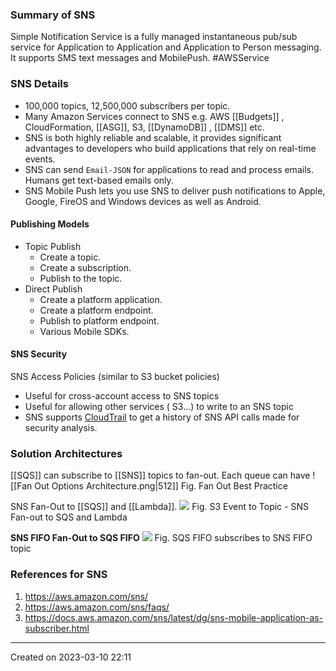 ### Summary of SNS
Simple Notification Service is a fully managed instantaneous pub/sub service for Application to Application and Application to Person messaging. It supports SMS text messages and MobilePush. #AWSService 
### SNS Details
- 100,000 topics, 12,500,000 subscribers per topic.
- Many Amazon Services connect to SNS e.g. AWS [[Budgets]] , CloudFormation, [[ASG]], S3, [[DynamoDB]] , [[DMS]] etc.
- SNS is both highly reliable and scalable, it provides significant advantages to developers who build applications that rely on real-time events.
- SNS can send `Email-JSON` for applications to read and process emails. Humans get text-based emails only.
- SNS Mobile Push lets you use SNS to deliver push notifications to Apple, Google, FireOS and Windows devices as well as Android.
#### Publishing Models
- Topic Publish
	- Create a topic.
	- Create a subscription.
	- Publish to the topic.
- Direct Publish
	- Create a platform application.
	- Create a platform endpoint.
	- Publish to platform endpoint.
	- Various Mobile SDKs.
#### SNS Security
SNS Access Policies (similar to S3 bucket policies)
- Useful for cross-account access to SNS topics
- Useful for allowing other services ( S3…) to write to an SNS topic
- SNS supports [CloudTrail](CloudTrail) to get a history of SNS API calls made for security analysis.


### Solution Architectures
[[SQS]] can subscribe to [[SNS]] topics to fan-out. Each queue can have
![[Fan Out Options Architecture.png|512]]
Fig. Fan Out Best Practice 

SNS Fan-Out to [[SQS]] and [[Lambda]].
![](S3-SNS-SQS-Lambda%20Event.png)
Fig. S3 Event to Topic - SNS Fan-out to SQS and Lambda

**SNS FIFO Fan-Out to SQS FIFO**
![](SNS%20FIFO%20to%20SQS%20FIFO.png)
Fig. SQS FIFO subscribes to SNS FIFO topic

### References for SNS
1. https://aws.amazon.com/sns/
2. https://aws.amazon.com/sns/faqs/
3. https://docs.aws.amazon.com/sns/latest/dg/sns-mobile-application-as-subscriber.html

---
Created on 2023-03-10 22:11